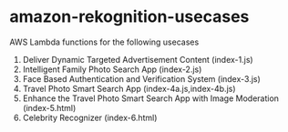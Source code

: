 # amazon-rekognition-usecases
AWS Lambda functions for the following usecases

1. Deliver Dynamic Targeted Advertisement Content (index-1.js)
2. Intelligent Family Photo Search App (index-2.js)
3. Face Based Authentication and Verification System (index-3.js)
4. Travel Photo Smart Search App (index-4a.js,index-4b.js)
5. Enhance the Travel Photo Smart Search App with Image Moderation (index-5.html)
6. Celebrity Recognizer (index-6.html)
